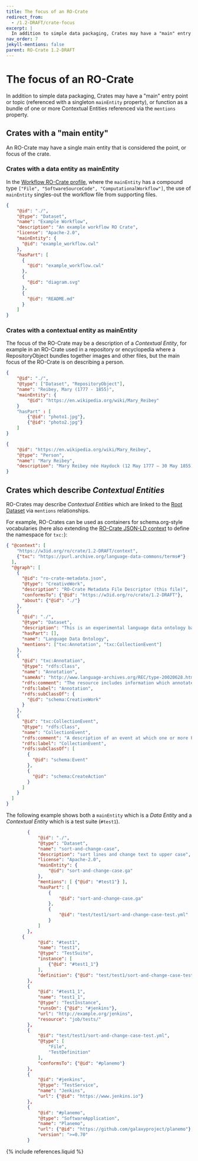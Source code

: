 ```yaml
---
title: The focus of an RO-Crate
redirect_from:
  - /1.2-DRAFT/crate-focus
excerpt: |
  In addition to simple data packaging, Crates may have a "main" entry point or topic (referenced with a singleton `mainEntity` property), or function as a bundle of one or more Contextual Entities referenced via the `mentions` property.
nav_order: 7
jekyll-mentions: false
parent: RO-Crate 1.2-DRAFT
---
```

<!--
   Copyright 2019-2020 University of Technology Sydney
   Copyright 2019-2020 The University of Manchester UK 
   Copyright 2019-2022 RO-Crate contributors <https://github.com/ResearchObject/ro-crate/graphs/contributors>

   Licensed under the Apache License, Version 2.0 (the "License");
   you may not use this file except in compliance with the License.
   You may obtain a copy of the License at

       http://www.apache.org/licenses/LICENSE-2.0

   Unless required by applicable law or agreed to in writing, software
   distributed under the License is distributed on an "AS IS" BASIS,
   WITHOUT WARRANTIES OR CONDITIONS OF ANY KIND, either express or implied.
   See the License for the specific language governing permissions and
   limitations under the License.
-->

# The focus of an RO-Crate

<div id="crate-focus"></div>

In addition to simple data packaging, Crates may have a "main" entry point or topic (referenced with a singleton `mainEntity` property), or function as a bundle of one or more Contextual Entities referenced via the `mentions` property.

## Crates with a "main entity"

An RO-Crate may have a single main entity that is considered the point, or focus of the crate.

### Crates with a data entity as mainEntity

In the [Workflow RO-Crate profile](https://www.researchobject.org/ro-crate/profiles.html#workflow-ro-crate-profile), where the `mainEntity` has a compound type `["File", "SoftwareSourceCode", "ComputationalWorkflow"]`, the use of `mainEntity` singles-out the workflow file from supporting files.

```json
{
    "@id": "./",
    "@type": "Dataset",
    "name": "Example Workflow",
    "description": "An example workflow RO Crate",
    "license": "Apache-2.0",
    "mainEntity": {
      "@id": "example_workflow.cwl"
    },
    "hasPart": [
      {
        "@id": "example_workflow.cwl"
      },
      {
        "@id": "diagram.svg"
      },
      {
        "@id": "README.md"
      }
    ]
}
```

### Crates with a contextual entity as mainEntity

The focus of the RO-Crate may be a description of a _Contextual Entity_, for example in an RO-Crate used in a repository or encyclopedia where a RepositoryObject bundles together images and other files, but the main focus of the RO-Crate is on describing a person.

```json
{
    "@id": "./",
    "@type": ["Dataset", "RepositoryObject"],
    "name": "Reibey, Mary (1777 - 1855)",
    "mainEntity": {
        "@id": "https://en.wikipedia.org/wiki/Mary_Reibey"
    }
    "hasPart" : [
        {"@id": "photo1.jpg"},
        {"@id": "photo2.jpg"}
    ]
}

{
    "@id": "https://en.wikipedia.org/wiki/Mary_Reibey",
    "@type": "Person",
    "name": "Mary Reibey",
    "description": "Mary Reibey née Haydock (12 May 1777 – 30 May 1855) was an English-born merchant, shipowner and trader ..."
}
```

## Crates which describe _Contextual Entities_

RO-Crates may describe _Contextual Entities_ which are linked to the [Root Dataset](root-data-entity.md) via `mentions` relationships.

For example, RO-Crates can be used as containers for schema.org-style vocabularies (here also extending the [RO-Crate JSON-LD context](appendix/jsonld.html#ro-crate-json-ld-context) to define the namespace for `txc:`):

```json
{ "@context": [
    "https://w3id.org/ro/crate/1.2-DRAFT/context",
    {"txc": "https://purl.archive.org/language-data-commons/terms#"}
  ],
  "@graph": [
    {
      "@id": "ro-crate-metadata.json",
      "@type": "CreativeWork",
      "description": "RO-Crate Metadata File Descriptor (this file)",
      "conformsTo": {"@id": "https://w3id.org/ro/crate/1.2-DRAFT"},
      "about": {"@id": "./"}
    },
    {
      "@id": "./",
      "@type": "Dataset",
      "description": "This is an experimental language data ontology based on OLAC terms for use in the ATAP and LDaCA projects",
      "hasPart": [],
      "name": "Language Data Ontology",
      "mentions": ["txc:Annotation", "txc:CollectionEvent"]
    },
    {
      "@id": "txc:Annotation",
      "@type": "rdfs:Class",
      "name": "Annotation",
      "sameAs": "http://www.language-archives.org/REC/type-20020628.html#annotation",
      "rdfs:comment": "The resource includes information which annotates some other linguistic record.",
      "rdfs:label": "Annotation",
      "rdfs:subClassOf": {
        "@id": "schema:CreativeWork"
      }
    },
    {
      "@id": "txc:CollectionEvent",
      "@type": "rdfs:Class",
      "name": "CollectionEvent",
      "rdfs:comment": "A description of an event at which one or more PrimaryTexts were captured, e.g. as video or audio",
      "rdfs:label": "CollectionEvent",
      "rdfs:subClassOf": [
        {
          "@id": "schema:Event"
        },
        {
          "@id": "schema:CreateAction"
        }
      ]
    }
  ]
}    
```

The following example shows both a `mainEntity` which is a _Data Entity_ and a _Contextual Entity_ which is a test suite (`#test1`).

```json
        {
            "@id": "./",
            "@type": "Dataset",
            "name": "sort-and-change-case",
            "description": "sort lines and change text to upper case",
            "license": "Apache-2.0",
            "mainEntity": {
                "@id": "sort-and-change-case.ga"
            },
            "mentions": [ {"@id": "#test1"} ],
            "hasPart": [
                {
                    "@id": "sort-and-change-case.ga"
                },
                {
                    "@id": "test/test1/sort-and-change-case-test.yml"
                }
            ]
        },
      {
            "@id": "#test1",
            "name": "test1",
            "@type": "TestSuite",
            "instance": [
                {"@id": "#test1_1"}
            ],
            "definition": {"@id": "test/test1/sort-and-change-case-test.yml"}
        },
        {
            "@id": "#test1_1",
            "name": "test1_1",
            "@type": "TestInstance",
            "runsOn": {"@id": "#jenkins"},
            "url": "http://example.org/jenkins",
            "resource": "job/tests/"
        },
        {
            "@id": "test/test1/sort-and-change-case-test.yml",
            "@type": [
                "File",
                "TestDefinition"
            ],
            "conformsTo": {"@id": "#planemo"}
        },
        {
            "@id": "#jenkins",
            "@type": "TestService",
            "name": "Jenkins",
            "url": {"@id": "https://www.jenkins.io"}
        },
        {
            "@id": "#planemo",
            "@type": "SoftwareApplication",
            "name": "Planemo",
            "url": {"@id": "https://github.com/galaxyproject/planemo"},
            "version": ">=0.70"
        }
```

{% include references.liquid %}
